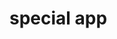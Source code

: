 # special app
<meta charset='utf-8'>
    <meta http-equiv='X-UA-Compatible' content='IE=edge'>
    <meta name='pavanaGauranga' content='width=device-width, initial-scale=1'>
    <link rel='stylesheet' type='text/css' media='screen' href='main.css'>
    <script src='main.js'></script>
